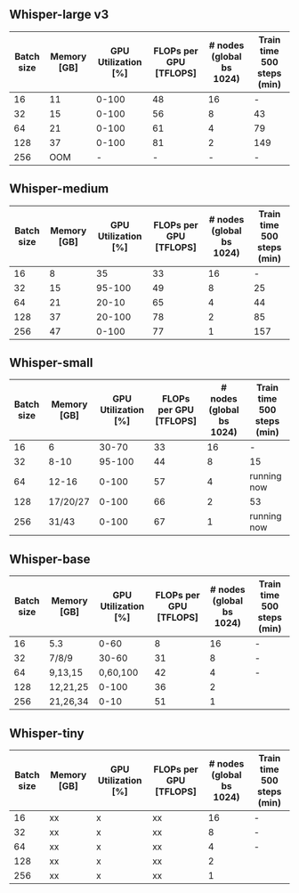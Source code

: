 ## Whisper-large v3
| Batch size     | Memory [GB]   | GPU Utilization [%]| FLOPs per GPU [TFLOPS] | # nodes (global bs 1024)| Train time 500 steps (min)| 
| -------------- | ------------- |------------------- | ---------------------- |-------------------------| ------------------------- | 
| 16             | 11            | 0-100              | 48                     | 16                      | -                         | 
| 32             | 15            | 0-100              | 56                     | 8                       | 43                         |  
| 64             | 21            | 0-100              | 61                     | 4                       | 79                        | 
| 128            | 37            | 0-100              | 81                     | 2                       | 149                       | 
| 256            | OOM           | -                  | -                      | -                       | -                         | 



## Whisper-medium
| Batch size     | Memory [GB]   | GPU Utilization [%]| FLOPs per GPU [TFLOPS] | # nodes (global bs 1024)| Train time 500 steps (min)|
| -------------- | ------------- |------------------- | ---------------------- |-------------------------| ------------------------- | 
| 16             | 8             | 35                 | 33                     | 16                      | -                         |                   
| 32             | 15            | 95-100             | 49                     | 8                       | 25                        |                   
| 64             | 21            | 20-10              | 65                     | 4                       | 44                        |                  
| 128            | 37            | 20-100             | 78                     | 2                       | 85                        |                   
| 256            | 47            | 0-100              | 77                     | 1                       | 157                       |   

## Whisper-small
| Batch size     | Memory [GB]   | GPU Utilization [%]| FLOPs per GPU [TFLOPS] | # nodes (global bs 1024)| Train time 500 steps (min)|
| -------------- | ------------- |------------------- | ---------------------- | ------------------------| ------------------------- |
| 16             | 6             | 30-70              | 33                     | 16                      | -                         |                   
| 32             | 8-10          | 95-100             | 44                     | 8                       | 15                        |                   
| 64             | 12-16         | 0-100              | 57                     | 4                       | running now                          |                   
| 128            | 17/20/27      | 0-100              | 66                     | 2                       | 53                        |                   
| 256            | 31/43         | 0-100              | 67                     | 1                       | running now                          |   

## Whisper-base
| Batch size     | Memory [GB]   | GPU Utilization [%]| FLOPs per GPU [TFLOPS] | # nodes (global bs 1024)| Train time 500 steps (min)|
| -------------- | ------------- |------------------- | ---------------------- | ------------------------| ------------------------- |
| 16             | 5.3           | 0-60               | 8                      | 16                      | -                         |                   
| 32             | 7/8/9         | 30-60              | 31                     | 8                       | -                         |                   
| 64             | 9,13,15       | 0,60,100           | 42                     | 4                       | -                         |                   
| 128            | 12,21,25      | 0-100              | 36                     | 2                       |                           |                   
| 256            | 21,26,34      | 0-10               | 51                     | 1                       |                           |   


## Whisper-tiny
| Batch size     | Memory [GB]   | GPU Utilization [%]| FLOPs per GPU [TFLOPS] | # nodes (global bs 1024)| Train time 500 steps (min)|
| -------------- | ------------- |------------------- | ---------------------- | ------------------------| ------------------------- |
| 16             | xx            | x                  | xx                     | 16                      | -                         |                   
| 32             | xx            | x                  | xx                     | 8                       | -                         |                   
| 64             | xx            | x                  | xx                     | 4                       | -                         |                   
| 128            | xx            | x                  | xx                     | 2                       |                           |                   
| 256            | xx            | x                  | xx                     | 1                       |                           |   
